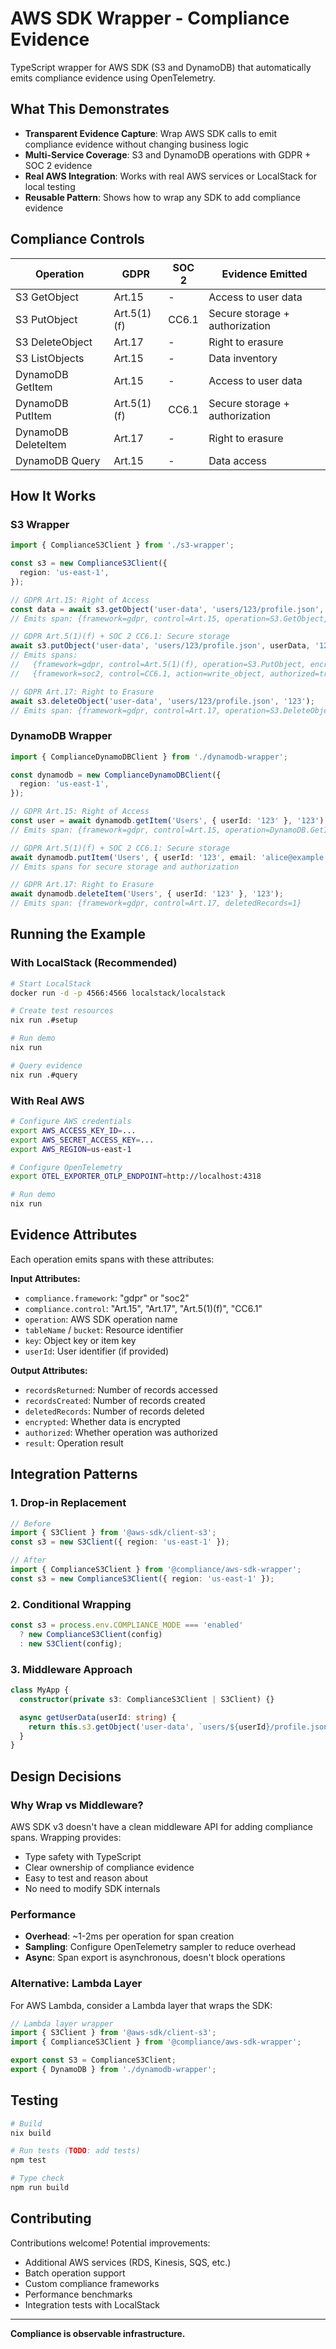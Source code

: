 # AWS SDK Wrapper - Compliance Evidence

TypeScript wrapper for AWS SDK (S3 and DynamoDB) that automatically emits compliance evidence using OpenTelemetry.

## What This Demonstrates

- **Transparent Evidence Capture**: Wrap AWS SDK calls to emit compliance evidence without changing business logic
- **Multi-Service Coverage**: S3 and DynamoDB operations with GDPR + SOC 2 evidence
- **Real AWS Integration**: Works with real AWS services or LocalStack for local testing
- **Reusable Pattern**: Shows how to wrap any SDK to add compliance evidence

## Compliance Controls

| Operation | GDPR | SOC 2 | Evidence Emitted |
|-----------|------|-------|------------------|
| S3 GetObject | Art.15 | - | Access to user data |
| S3 PutObject | Art.5(1)(f) | CC6.1 | Secure storage + authorization |
| S3 DeleteObject | Art.17 | - | Right to erasure |
| S3 ListObjects | Art.15 | - | Data inventory |
| DynamoDB GetItem | Art.15 | - | Access to user data |
| DynamoDB PutItem | Art.5(1)(f) | CC6.1 | Secure storage + authorization |
| DynamoDB DeleteItem | Art.17 | - | Right to erasure |
| DynamoDB Query | Art.15 | - | Data access |

## How It Works

### S3 Wrapper

```typescript
import { ComplianceS3Client } from './s3-wrapper';

const s3 = new ComplianceS3Client({
  region: 'us-east-1',
});

// GDPR Art.15: Right of Access
const data = await s3.getObject('user-data', 'users/123/profile.json', '123');
// Emits span: {framework=gdpr, control=Art.15, operation=S3.GetObject, userId=123}

// GDPR Art.5(1)(f) + SOC 2 CC6.1: Secure storage
await s3.putObject('user-data', 'users/123/profile.json', userData, '123');
// Emits spans:
//   {framework=gdpr, control=Art.5(1)(f), operation=S3.PutObject, encrypted=true}
//   {framework=soc2, control=CC6.1, action=write_object, authorized=true}

// GDPR Art.17: Right to Erasure
await s3.deleteObject('user-data', 'users/123/profile.json', '123');
// Emits span: {framework=gdpr, control=Art.17, operation=S3.DeleteObject, deletedRecords=1}
```

### DynamoDB Wrapper

```typescript
import { ComplianceDynamoDBClient } from './dynamodb-wrapper';

const dynamodb = new ComplianceDynamoDBClient({
  region: 'us-east-1',
});

// GDPR Art.15: Right of Access
const user = await dynamodb.getItem('Users', { userId: '123' }, '123');
// Emits span: {framework=gdpr, control=Art.15, operation=DynamoDB.GetItem}

// GDPR Art.5(1)(f) + SOC 2 CC6.1: Secure storage
await dynamodb.putItem('Users', { userId: '123', email: 'alice@example.com' }, '123');
// Emits spans for secure storage and authorization

// GDPR Art.17: Right to Erasure
await dynamodb.deleteItem('Users', { userId: '123' }, '123');
// Emits span: {framework=gdpr, control=Art.17, deletedRecords=1}
```

## Running the Example

### With LocalStack (Recommended)

```bash
# Start LocalStack
docker run -d -p 4566:4566 localstack/localstack

# Create test resources
nix run .#setup

# Run demo
nix run

# Query evidence
nix run .#query
```

### With Real AWS

```bash
# Configure AWS credentials
export AWS_ACCESS_KEY_ID=...
export AWS_SECRET_ACCESS_KEY=...
export AWS_REGION=us-east-1

# Configure OpenTelemetry
export OTEL_EXPORTER_OTLP_ENDPOINT=http://localhost:4318

# Run demo
nix run
```

## Evidence Attributes

Each operation emits spans with these attributes:

**Input Attributes:**
- `compliance.framework`: "gdpr" or "soc2"
- `compliance.control`: "Art.15", "Art.17", "Art.5(1)(f)", "CC6.1"
- `operation`: AWS SDK operation name
- `tableName` / `bucket`: Resource identifier
- `key`: Object key or item key
- `userId`: User identifier (if provided)

**Output Attributes:**
- `recordsReturned`: Number of records accessed
- `recordsCreated`: Number of records created
- `deletedRecords`: Number of records deleted
- `encrypted`: Whether data is encrypted
- `authorized`: Whether operation was authorized
- `result`: Operation result

## Integration Patterns

### 1. Drop-in Replacement

```typescript
// Before
import { S3Client } from '@aws-sdk/client-s3';
const s3 = new S3Client({ region: 'us-east-1' });

// After
import { ComplianceS3Client } from '@compliance/aws-sdk-wrapper';
const s3 = new ComplianceS3Client({ region: 'us-east-1' });
```

### 2. Conditional Wrapping

```typescript
const s3 = process.env.COMPLIANCE_MODE === 'enabled'
  ? new ComplianceS3Client(config)
  : new S3Client(config);
```

### 3. Middleware Approach

```typescript
class MyApp {
  constructor(private s3: ComplianceS3Client | S3Client) {}

  async getUserData(userId: string) {
    return this.s3.getObject('user-data', `users/${userId}/profile.json`, userId);
  }
}
```

## Design Decisions

### Why Wrap vs Middleware?

AWS SDK v3 doesn't have a clean middleware API for adding compliance spans. Wrapping provides:
- Type safety with TypeScript
- Clear ownership of compliance evidence
- Easy to test and reason about
- No need to modify SDK internals

### Performance

- **Overhead**: ~1-2ms per operation for span creation
- **Sampling**: Configure OpenTelemetry sampler to reduce overhead
- **Async**: Span export is asynchronous, doesn't block operations

### Alternative: Lambda Layer

For AWS Lambda, consider a Lambda layer that wraps the SDK:

```typescript
// Lambda layer wrapper
import { S3Client } from '@aws-sdk/client-s3';
import { ComplianceS3Client } from '@compliance/aws-sdk-wrapper';

export const S3 = ComplianceS3Client;
export { DynamoDB } from './dynamodb-wrapper';
```

## Testing

```bash
# Build
nix build

# Run tests (TODO: add tests)
npm test

# Type check
npm run build
```

## Contributing

Contributions welcome! Potential improvements:
- Additional AWS services (RDS, Kinesis, SQS, etc.)
- Batch operation support
- Custom compliance frameworks
- Performance benchmarks
- Integration tests with LocalStack

---

**Compliance is observable infrastructure.**
